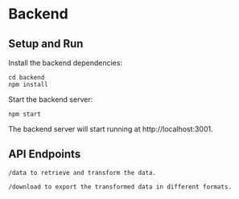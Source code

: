 # Backend

## Setup and Run

Install the backend dependencies:

```
cd backend
npm install
```

Start the backend server:

```
npm start
```

The backend server will start running at http://localhost:3001.

## API Endpoints

```
/data to retrieve and transform the data.
```

```
/download to export the transformed data in different formats.
```
